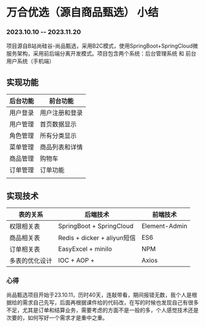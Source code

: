 
# 万合优选（源自商品甄选） 小结 
### 2023.10.10 -- 2023.11.20
项目源自B站尚硅谷-尚品甄选，采用B2C模式，使用SpringBoot+SpringCloud微服务架构，采用前后端分离开发模式。项目包含两个系统：后台管理系统 和 前台用户系统（手机端）

## 实现功能

| 后台功能 | 前台功能 |
|--|--|
| 用户登录 | 用户注册和登录 |
| 用户管理 | 首页数据显示 |
| 角色管理 | 所有分类显示 |
| 菜单管理 | 商品列表和详情 |
| 商品管理 | 购物车 |
| 订单管理 | 订单功能 |
  |  |


## 实现技术

| 表的关系 | 后端技术 |  前端技术 |
|--|--| --|
| 权限相关表 | SpringBoot + SpringCloud |  Element-Admin |
| 商品相关表 | Redis + dicker + aliyun短信 |  ES6 |
| 订单相关表 | EasyExcel + miniIo |  NPM |
| 多表的优化设计 | IOC + AOP +  |  Axios |


### 心得
尚品甄选项目开始于23.10.11，历时40天，连敲带看，期间报错无数，我个人是根据给的需求自己先写，后面再根据课件给的代码改，在写的时候也发现自己有很多不足，尤其是订单和结算业务，需要考虑的方面不是一般的多，个人感觉技术还是次要的，如何写好一个需求才是重中之重。
